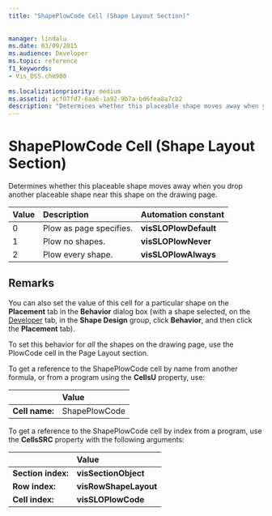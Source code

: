 ```yaml
---
title: "ShapePlowCode Cell (Shape Layout Section)"
 
 
manager: lindalu
ms.date: 03/09/2015
ms.audience: Developer
ms.topic: reference
f1_keywords:
- Vis_DSS.chm900
 
ms.localizationpriority: medium
ms.assetid: acf07fd7-6aa6-1a92-9b7a-bd6fea8a7cb2
description: "Determines whether this placeable shape moves away when you drop another placeable shape near this shape on the drawing page."
---
```


# ShapePlowCode Cell (Shape Layout Section)

Determines whether this placeable shape moves away when you drop another placeable shape near this shape on the drawing page.
  
|**Value**|**Description**|**Automation constant**|
|:-----|:-----|:-----|
|0  <br/> |Plow as page specifies. |**visSLOPlowDefault** <br/> |
|1  <br/> |Plow no shapes. |**visSLOPlowNever** <br/> |
|2  <br/> |Plow every shape. |**visSLOPlowAlways** <br/> |
   
## Remarks

You can also set the value of this cell for a particular shape on the **Placement** tab in the **Behavior** dialog box (with a shape selected, on the [Developer](run-in-developer-mode-display-the-developer-tab.md) tab, in the **Shape Design** group, click **Behavior**, and then click the **Placement** tab). 
  
To set this behavior for  *all*  the shapes on the drawing page, use the PlowCode cell in the Page Layout section. 
  
To get a reference to the ShapePlowCode cell by name from another formula, or from a program using the **CellsU** property, use: 
  
||Value |
|:-----|:-----|
|**Cell name:**  <br/> |ShapePlowCode  <br/> |
   
To get a reference to the ShapePlowCode cell by index from a program, use the **CellsSRC** property with the following arguments: 
  
||Value |
|:-----|:-----|
|**Section index:**  <br/> |**visSectionObject** <br/> |
|**Row index:**  <br/> |**visRowShapeLayout** <br/> |
|**Cell index:**  <br/> |**visSLOPlowCode** <br/> |
   

